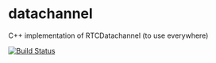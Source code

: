 datachannel
===========

C++ implementation of RTCDatachannel (to use everywhere)

[![Build Status](https://travis-ci.org/helloIAmPau/datachannel.svg?branch=master)](https://travis-ci.org/helloIAmPau/datachannel)
